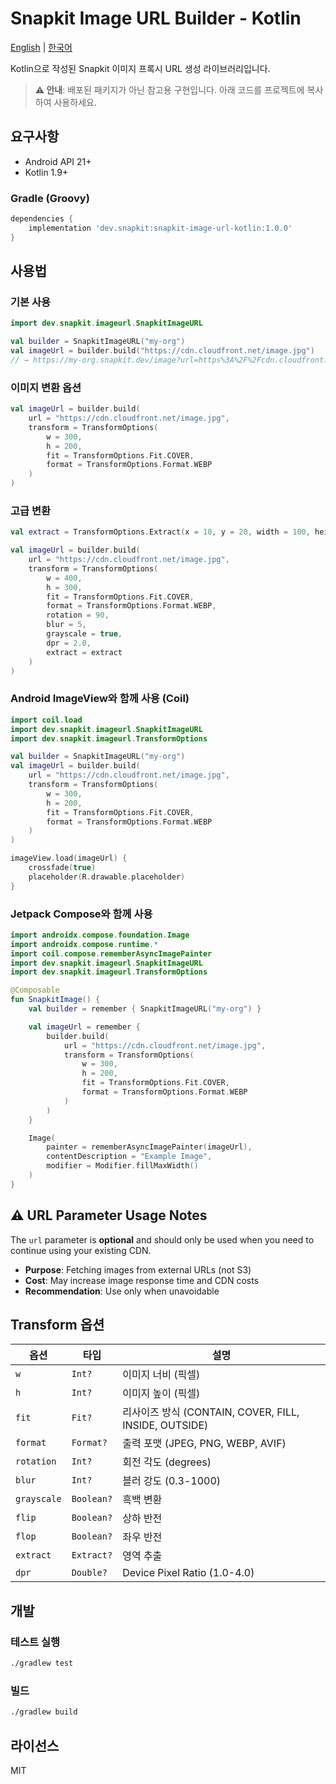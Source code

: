 # Snapkit Image URL Builder - Kotlin

[English](README.md) | [한국어](README.ko.md)

Kotlin으로 작성된 Snapkit 이미지 프록시 URL 생성 라이브러리입니다.

> **⚠️ 안내**: 배포된 패키지가 아닌 참고용 구현입니다. 아래 코드를 프로젝트에 복사하여 사용하세요.

## 요구사항

- Android API 21+
- Kotlin 1.9+

### Gradle (Groovy)

```groovy
dependencies {
    implementation 'dev.snapkit:snapkit-image-url-kotlin:1.0.0'
}
```

## 사용법

### 기본 사용

```kotlin
import dev.snapkit.imageurl.SnapkitImageURL

val builder = SnapkitImageURL("my-org")
val imageUrl = builder.build("https://cdn.cloudfront.net/image.jpg")
// → https://my-org.snapkit.dev/image?url=https%3A%2F%2Fcdn.cloudfront.net%2Fimage.jpg
```

### 이미지 변환 옵션

```kotlin
val imageUrl = builder.build(
    url = "https://cdn.cloudfront.net/image.jpg",
    transform = TransformOptions(
        w = 300,
        h = 200,
        fit = TransformOptions.Fit.COVER,
        format = TransformOptions.Format.WEBP
    )
)
```

### 고급 변환

```kotlin
val extract = TransformOptions.Extract(x = 10, y = 20, width = 100, height = 150)

val imageUrl = builder.build(
    url = "https://cdn.cloudfront.net/image.jpg",
    transform = TransformOptions(
        w = 400,
        h = 300,
        fit = TransformOptions.Fit.COVER,
        format = TransformOptions.Format.WEBP,
        rotation = 90,
        blur = 5,
        grayscale = true,
        dpr = 2.0,
        extract = extract
    )
)
```

### Android ImageView와 함께 사용 (Coil)

```kotlin
import coil.load
import dev.snapkit.imageurl.SnapkitImageURL
import dev.snapkit.imageurl.TransformOptions

val builder = SnapkitImageURL("my-org")
val imageUrl = builder.build(
    url = "https://cdn.cloudfront.net/image.jpg",
    transform = TransformOptions(
        w = 300,
        h = 200,
        fit = TransformOptions.Fit.COVER,
        format = TransformOptions.Format.WEBP
    )
)

imageView.load(imageUrl) {
    crossfade(true)
    placeholder(R.drawable.placeholder)
}
```

### Jetpack Compose와 함께 사용

```kotlin
import androidx.compose.foundation.Image
import androidx.compose.runtime.*
import coil.compose.rememberAsyncImagePainter
import dev.snapkit.imageurl.SnapkitImageURL
import dev.snapkit.imageurl.TransformOptions

@Composable
fun SnapkitImage() {
    val builder = remember { SnapkitImageURL("my-org") }

    val imageUrl = remember {
        builder.build(
            url = "https://cdn.cloudfront.net/image.jpg",
            transform = TransformOptions(
                w = 300,
                h = 200,
                fit = TransformOptions.Fit.COVER,
                format = TransformOptions.Format.WEBP
            )
        )
    }

    Image(
        painter = rememberAsyncImagePainter(imageUrl),
        contentDescription = "Example Image",
        modifier = Modifier.fillMaxWidth()
    )
}
```

## ⚠️ URL Parameter Usage Notes

The `url` parameter is **optional** and should only be used when you need to continue using your existing CDN.

- **Purpose**: Fetching images from external URLs (not S3)
- **Cost**: May increase image response time and CDN costs
- **Recommendation**: Use only when unavoidable

## Transform 옵션

| 옵션        | 타입       | 설명                                                  |
| ----------- | ---------- | ----------------------------------------------------- |
| `w`         | `Int?`     | 이미지 너비 (픽셀)                                    |
| `h`         | `Int?`     | 이미지 높이 (픽셀)                                    |
| `fit`       | `Fit?`     | 리사이즈 방식 (CONTAIN, COVER, FILL, INSIDE, OUTSIDE) |
| `format`    | `Format?`  | 출력 포맷 (JPEG, PNG, WEBP, AVIF)                     |
| `rotation`  | `Int?`     | 회전 각도 (degrees)                                   |
| `blur`      | `Int?`     | 블러 강도 (0.3-1000)                                  |
| `grayscale` | `Boolean?` | 흑백 변환                                             |
| `flip`      | `Boolean?` | 상하 반전                                             |
| `flop`      | `Boolean?` | 좌우 반전                                             |
| `extract`   | `Extract?` | 영역 추출                                             |
| `dpr`       | `Double?`  | Device Pixel Ratio (1.0-4.0)                          |

## 개발

### 테스트 실행

```bash
./gradlew test
```

### 빌드

```bash
./gradlew build
```

## 라이선스

MIT
